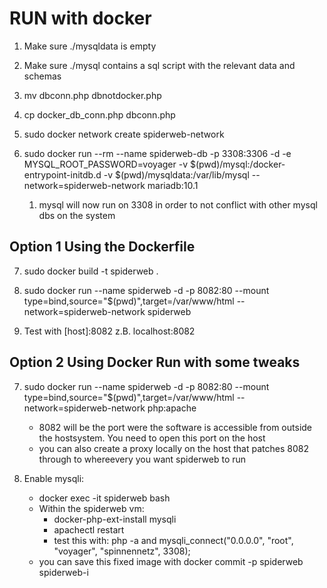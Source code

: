 # RUN with docker

1. Make sure ./mysqldata is empty

2. Make sure ./mysql contains a sql script with the relevant data and schemas

3. mv dbconn.php dbnotdocker.php

4. cp docker_db_conn.php dbconn.php

5. sudo docker network create spiderweb-network

6. sudo docker run --rm --name spiderweb-db -p 3308:3306 -d -e MYSQL_ROOT_PASSWORD=voyager -v $(pwd)/mysql:/docker-entrypoint-initdb.d -v $(pwd)/mysqldata:/var/lib/mysql --network=spiderweb-network mariadb:10.1

   1. mysql will now run on 3308 in order to not conflict with other mysql dbs on the system
   
## Option 1 Using the Dockerfile

7. sudo docker build -t spiderweb .

8. sudo docker run --name spiderweb -d -p 8082:80 --mount type=bind,source="$(pwd)",target=/var/www/html --network=spiderweb-network spiderweb

9. Test with [host]:8082 z.B. localhost:8082

## Option 2 Using Docker Run with some tweaks

   
7. sudo docker run --name spiderweb -d -p 8082:80 --mount type=bind,source="$(pwd)",target=/var/www/html --network=spiderweb-network php:apache

   - 8082 will be the port were the software is accessible from outside the hostsystem. You need to open this port on the host
   - you can also create a proxy locally on the host that patches 8082 through to whereevery you want spiderweb to run

8. Enable mysqli:    
   - docker exec -it spiderweb bash
   - Within the spiderweb vm:
        - docker-php-ext-install mysqli
        - apachectl restart
        - test this with: php -a and mysqli_connect("0.0.0.0", "root", "voyager", "spinnennetz", 3308);
   - you can save this fixed image with docker commit -p spiderweb spiderweb-i


